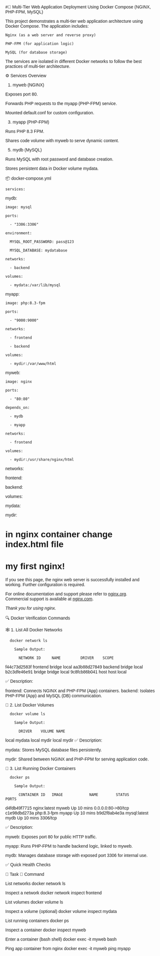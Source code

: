 #🚀 Multi-Tier Web Application Deployment Using Docker Compose (NGINX, PHP-FPM, MySQL)

This project demonstrates a multi-tier web application architecture using Docker Compose. The application includes:

    Nginx (as a web server and reverse proxy)
    
    PHP-FPM (for application logic)
    
    MySQL (for database storage)
    
The services are isolated in different Docker networks to follow the best practices of multi-tier architecture.


⚙️ Services Overview
1. myweb (NGINX)
   
  Exposes port 80.
  
  Forwards PHP requests to the myapp (PHP-FPM) service.
  
  Mounted default.conf for custom configuration.
  
3. myapp (PHP-FPM)
   
  Runs PHP 8.3 FPM.
  
  Shares code volume with myweb to serve dynamic content.
  
5. mydb (MySQL)
   
  Runs MySQL with root password and database creation.
  
  Stores persistent data in Docker volume mydata.
  

📦 docker-compose.yml

    services:
    
  mydb:
  
    image: mysql
    
    ports:
    
      - "3306:3306"
      
    environment:
    
      MYSQL_ROOT_PASSWORD: pass@123
      
      MYSQL_DATABASE: mydatabase
      
    networks:
    
      - backend
      
    volumes:
    
      - mydata:/var/lib/mysql
      

  myapp:
  
    image: php:8.3-fpm
    
    ports:
    
      - "9000:9000"
      
    networks:
    
      - frontend
      
      - backend
      
    volumes:
    
      - mydir:/var/www/html
      

  myweb:
  
    image: nginx
    
    ports:
    
      - "80:80"
      
    depends_on:
    
      - mydb
      
      - myapp
      
    networks:
    
      - frontend
      
    volumes:
    
      - mydir:/usr/share/nginx/html
      


networks:

  frontend:
  
  backend:

volumes:

  mydata:
  
  mydir:


# in nginx container change index.html file 
<!DOCTYPE html>
<html>
<head>
<title>Welcome to nginx!</title>
<style>
html { color-scheme: light dark; }
body { width: 35em; margin: 0 auto;
font-family: Tahoma, Verdana, Arial, sans-serif; }
</style>
</head>
<body>
<h1>my first nginx!</h1>
<p>If you see this page, the nginx web server is successfully installed and
working. Further configuration is required.</p>

<p>For online documentation and support please refer to
<a href="http://nginx.org/">nginx.org</a>.<br/>
Commercial support is available at
<a href="http://nginx.com/">nginx.com</a>.</p>

<p><em>Thank you for using nginx.</em></p>
</body>
</html>


🔍 Docker Verification Commands

🕸️ 1. List All Docker Networks

      docker network ls
      
        Sample Output:
        
          NETWORK ID     NAME         DRIVER    SCOPE
f44c73d2583f   frontend     bridge    local
aa3b88d27849   backend      bridge    local
b2c3dfe46e91   bridge       bridge    local
9c8fcb86b041   host         host      local

✅ Description:

frontend: Connects NGINX and PHP-FPM (App) containers.
backend: Isolates PHP-FPM (App) and MySQL (DB) communication.

💾 2. List Docker Volumes

      docker volume ls

        Sample Output:
        
          DRIVER    VOLUME NAME
local     mydata
local     mydir
    local     mydir
✅ Description:

mydata: Stores MySQL database files persistently.

mydir: Shared between NGINX and PHP-FPM for serving application code.


🐳 3. List Running Docker Containers

      docker ps
      
        Sample Output:
        
          CONTAINER ID   IMAGE            NAME        STATUS        PORTS
d4fdb49f7715   nginx:latest     myweb       Up 10 mins    0.0.0.0:80->80/tcp
c1e98dbd273a   php:8.3-fpm      myapp       Up 10 mins
b9d2f8ab4e3a   mysql:latest     mydb        Up 10 mins    3306/tcp

✅ Description:

myweb: Exposes port 80 for public HTTP traffic.

myapp: Runs PHP-FPM to handle backend logic, linked to myweb.

mydb: Manages database storage with exposed port 3306 for internal use.



✅ Quick Health Checks

🔧 Task	🔗 Command

List networks	docker network ls

Inspect a network	docker network inspect frontend

List volumes	docker volume ls

Inspect a volume (optional)	docker volume inspect mydata

List running containers	docker ps

Inspect a container	docker inspect myweb

Enter a container (bash shell)	docker exec -it myweb bash

Ping app container from nginx	docker exec -it myweb ping myapp


